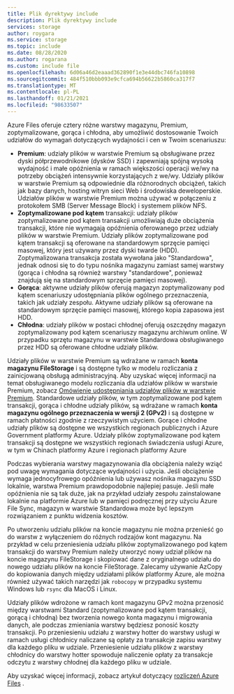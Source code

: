 ```yaml
---
title: Plik dyrektywy include
description: Plik dyrektywy include
services: storage
author: roygara
ms.service: storage
ms.topic: include
ms.date: 08/28/2020
ms.author: rogarana
ms.custom: include file
ms.openlocfilehash: 6d06a46d2eaaad362890f1e3e44dbc746fa10898
ms.sourcegitcommit: 484f510bbb093e9cfca694b56622b5860ca317f7
ms.translationtype: MT
ms.contentlocale: pl-PL
ms.lasthandoff: 01/21/2021
ms.locfileid: "98633507"
---
```

Azure Files oferuje cztery różne warstwy magazynu, Premium, zoptymalizowane, gorąca i chłodna, aby umożliwić dostosowanie Twoich udziałów do wymagań dotyczących wydajności i cen w Twoim scenariuszu:

- **Premium**: udziały plików w warstwie Premium są obsługiwane przez dyski półprzewodnikowe (dysków SSD) i zapewniają spójną wysoką wydajność i małe opóźnienia w ramach większości operacji we/wy na potrzeby obciążeń intensywnie korzystających z we/wy. Udziały plików w warstwie Premium są odpowiednie dla różnorodnych obciążeń, takich jak bazy danych, hosting witryn sieci Web i środowiska deweloperskie. Udziałów plików w warstwie Premium można używać w połączeniu z protokołem SMB (Server Message Block) i systemem plików NFS.
- **Zoptymalizowane pod kątem** transakcji: udziały plików zoptymalizowane pod kątem transakcji umożliwiają duże obciążenia transakcji, które nie wymagają opóźnienia oferowanego przez udziały plików w warstwie Premium. Udziały plików zoptymalizowane pod kątem transakcji są oferowane na standardowym sprzęcie pamięci masowej, który jest używany przez dyski twarde (HDD). Zoptymalizowana transakcja została wywołana jako "Standardowa", jednak odnosi się to do typu nośnika magazynu zamiast samej warstwy (gorąca i chłodna są również warstwy "standardowe", ponieważ znajdują się na standardowym sprzęcie pamięci masowej).
- **Gorąca**: aktywne udziały plików oferują magazyn zoptymalizowany pod kątem scenariuszy udostępniania plików ogólnego przeznaczenia, takich jak udziały zespołu. Aktywne udziały plików są oferowane na standardowym sprzęcie pamięci masowej, którego kopia zapasowa jest HDD.
- **Chłodna**: udziały plików w postaci chłodnej oferują oszczędny magazyn zoptymalizowany pod kątem scenariuszy magazynu archiwum online. W przypadku sprzętu magazynu w warstwie Standardowa obsługiwanego przez HDD są oferowane chłodne udziały plików.

Udziały plików w warstwie Premium są wdrażane w ramach **konta magazynu FileStorage** i są dostępne tylko w modelu rozliczania z zainicjowaną obsługą administracyjną. Aby uzyskać więcej informacji na temat obsługiwanego modelu rozliczania dla udziałów plików w warstwie Premium, zobacz [Omówienie udostępniania udziałów plików w warstwie Premium](../articles/storage/files/understanding-billing.md#provisioned-model). Standardowe udziały plików, w tym zoptymalizowane pod kątem transakcji, gorąca i chłodne udziały plików, są wdrażane w ramach **konta magazynu ogólnego przeznaczenia w wersji 2 (GPv2)** i są dostępne w ramach płatności zgodnie z rzeczywistym użyciem. Gorące i chłodne udziały plików są dostępne we wszystkich regionach publicznych i Azure Government platformy Azure. Udziały plików zoptymalizowane pod kątem transakcji są dostępne we wszystkich regionach świadczenia usługi Azure, w tym w Chinach platformy Azure i regionach platformy Azure

Podczas wybierania warstwy magazynowania dla obciążenia należy wziąć pod uwagę wymagania dotyczące wydajności i użycia. Jeśli obciążenie wymaga jednocyfrowego opóźnienia lub używasz nośnika magazynu SSD lokalnie, warstwa Premium prawdopodobnie najlepiej pasuje. Jeśli małe opóźnienia nie są tak duże, jak na przykład udziały zespołu zainstalowane lokalnie na platformie Azure lub w pamięci podręcznej przy użyciu Azure File Sync, magazyn w warstwie Standardowa może być lepszym rozwiązaniem z punktu widzenia kosztów.

Po utworzeniu udziału plików na koncie magazynu nie można przenieść go do warstw z wyłączeniem do różnych rodzajów kont magazynu. Na przykład w celu przeniesienia udziału plików zoptymalizowanego pod kątem transakcji do warstwy Premium należy utworzyć nowy udział plików na koncie magazynu FileStorage i skopiować dane z oryginalnego udziału do nowego udziału plików na koncie FileStorage. Zalecamy używanie AzCopy do kopiowania danych między udziałami plików platformy Azure, ale można również używać takich narzędzi jak `robocopy` w przypadku systemu Windows lub `rsync` dla MacOS i Linux. 

Udziały plików wdrożone w ramach kont magazynu GPv2 można przenosić między warstwami Standard (zoptymalizowane pod kątem transakcji, gorącą i chłodną) bez tworzenia nowego konta magazynu i migrowania danych, ale podczas zmieniania warstwy będziesz ponosić koszty transakcji. Po przeniesieniu udziału z warstwy hotter do warstwy usługi w ramach usługi chłodnicy naliczane są opłaty za transakcje zapisu warstwy dla każdego pliku w udziale. Przeniesienie udziału plików z warstwy chłodnicy do warstwy hotter spowoduje naliczenie opłaty za transakcje odczytu z warstwy chłodnej dla każdego pliku w udziale.

Aby uzyskać więcej informacji, zobacz artykuł dotyczący [rozliczeń Azure Files](../articles/storage/files/understanding-billing.md) .